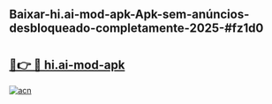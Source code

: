 ## Baixar-hi.ai-mod-apk-Apk-sem-anúncios-desbloqueado-completamente-2025-#fz1d0

# <h2><a href="https://ainizakaria.my?title=hi.ai-mod-apk&ref=20M">🔗👉 🔴 hi.ai-mod-apk</a></h2>

[![acn](https://github.com/user-attachments/assets/0f9c940e-d8b0-45ae-aac7-cd30a18b3e1c)](https://ainizakaria.my?title=hi.ai-mod-apk&ref=20M)

